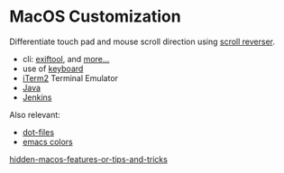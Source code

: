 # MacOS Customization


Differentiate touch pad and mouse scroll direction using
[scroll reverser](https://pilotmoon.com/scrollreverser/).

* cli: [exiftool](../apps/cli-exiftool.html), and [more...](cli.html)
* use of [keyboard](keyboard.html)
* [iTerm2](iTerm2.html) Terminal Emulator
* [Java](java.html)
* [Jenkins](jenkins.html)

Also relevant:

* [dot-files](../apps/dot-files/)
* [emacs colors](../apps/emacs.html)

[hidden-macos-features-or-tips-and-tricks](https://apple.stackexchange.com/questions/400/please-share-your-hidden-macos-features-or-tips-and-tricks)

